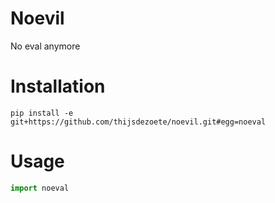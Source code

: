 Noevil
======

No eval anymore

Installation 
======

```
pip install -e git+https://github.com/thijsdezoete/noevil.git#egg=noeval
```


Usage
======

```python
import noeval
```
